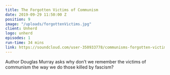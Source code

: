 ```yaml
---
title: The Forgotten Victims of Communism
date: 2019-09-29 11:50:00 Z
position: 9
image: "/uploads/forgottenVictims.jpg"
client: Unherd
logo: unherd
episodes: 1
run-time: 34 mins
link: https://soundcloud.com/user-350933778/communisms-forgotten-victims
---
```


Author Douglas Murray asks why don’t we remember the victims of communism the way we do those killed by fascism?